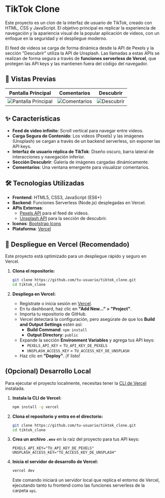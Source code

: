 # TikTok Clone

Este proyecto es un clon de la interfaz de usuario de TikTok, creado con HTML, CSS y JavaScript. El objetivo principal es replicar la experiencia de navegación y la apariencia visual de la popular aplicación de videos, con un enfoque en la seguridad y el despliegue moderno.

El feed de videos se carga de forma dinámica desde la API de Pexels y la sección "Descubrir" utiliza la API de Unsplash. Las llamadas a estas APIs se realizan de forma segura a través de **funciones serverless de Vercel**, que protegen las API keys y las mantienen fuera del código del navegador.

## 📸 Vistas Previas

| Pantalla Principal | Comentarios | Descubrir |
| :---: | :---: | :---: |
| ![Pantalla Principal](/img/pantalla.png) | ![Comentarios](/img/pantalla1.png) | ![Descubrir](/img/pantalla2.png) |

## ✨ Características

- **Feed de video infinito**: Scroll vertical para navegar entre videos.
- **Carga Segura de Contenido**: Los videos (Pexels) y las imágenes (Unsplash) se cargan a través de un backend serverless, sin exponer las API keys.
- **Interfaz de usuario réplica de TikTok**: Diseño oscuro, barra lateral de interacciones y navegación inferior.
- **Sección Descubrir**: Galería de imágenes cargadas dinámicamente.
- **Comentarios**: Una ventana emergente para visualizar comentarios.

## 🛠️ Tecnologías Utilizadas

- **Frontend**: HTML5, CSS3, JavaScript (ES6+)
- **Backend**: Funciones Serverless (Node.js) desplegadas en Vercel.
- **APIs Externas**:
  - [Pexels API](https://www.pexels.com/api/) para el feed de videos.
  - [Unsplash API](https://unsplash.com/developers) para la sección de descubrir.
- **Iconos**: [Bootstrap Icons](https://icons.getbootstrap.com/)
- **Plataforma**: [Vercel](https://vercel.com/)

## 🚀 Despliegue en Vercel (Recomendado)

Este proyecto está optimizado para un despliegue rápido y seguro en Vercel.

1.  **Clona el repositorio:**
    ```bash
    git clone https://github.com/tu-usuario/tiktok_clone.git
    cd tiktok_clone
    ```

2.  **Despliega en Vercel:**
    - Regístrate o inicia sesión en [Vercel](https://vercel.com/).
    - En tu dashboard, haz clic en **"Add New..." > "Project"**.
    - Importa tu repositorio de GitHub.
    - Vercel detectará la configuración, pero asegúrate de que los **Build and Output Settings** estén así:
        - **Build Command**: `npm install`
        - **Output Directory**: `public`
    - Expande la sección **Environment Variables** y agrega tus API keys:
        - `PEXELS_API_KEY` = `TU_API_KEY_DE_PEXELS`
        - `UNSPLASH_ACCESS_KEY` = `TU_ACCESS_KEY_DE_UNSPLASH`
    - Haz clic en **"Deploy"**. ¡Y listo!

## (Opcional) Desarrollo Local

Para ejecutar el proyecto localmente, necesitas tener la [CLI de Vercel](https://vercel.com/docs/cli) instalada.

1.  **Instala la CLI de Vercel:**
    ```bash
    npm install -g vercel
    ```

2.  **Clona el repositorio y entra en el directorio:**
    ```bash
    git clone https://github.com/tu-usuario/tiktok_clone.git
    cd tiktok_clone
    ```

3.  **Crea un archivo `.env`** en la raíz del proyecto para tus API keys:
    ```
    PEXELS_API_KEY="TU_API_KEY_DE_PEXELS"
    UNSPLASH_ACCESS_KEY="TU_ACCESS_KEY_DE_UNSPLASH"
    ```

4.  **Inicia el servidor de desarrollo de Vercel:**
    ```bash
    vercel dev
    ```
    Este comando iniciará un servidor local que replica el entorno de Vercel, ejecutando tanto tu frontend como las funciones serverless de la carpeta `api`.